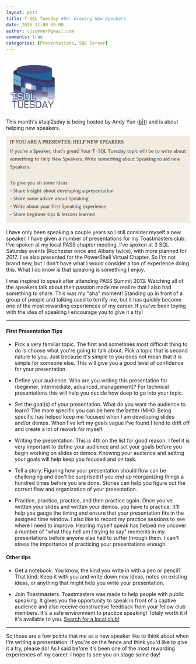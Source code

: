 ```yaml
---
layout: post
title: T-SQL Tuesday #84: Growing New Speakers
date: 2016-11-08 09:00
author: cjsommer@gmail.com
comments: true
categories: [Presentations, SQL Server]
---
```

<img src="/img/2015/05/TSQLTuesday.jpg" alt="TSQLTuesday" width="150" height="150" class="alignright size-full wp-image-504" />
<p>This month&#39;s #tsql2sday is being hosted by Andy Yun (<a href="https://sqlbek.wordpress.com/2016/10/25/t-sql-tuesday-84-growing-new-speakers/">b</a>|<a href="https://twitter.com/SQLBek">t</a>) and is about helping new speakers.</p>
<p><img src="/img/2016/11/img_582091ea39f8b.png" alt=""></p>
<p>I have only been speaking a couple years so I still consider myself a new speaker. I have given a number of presentations for my Toastmasters club. I&#39;ve spoken at my local PASS chapter meeting. I&#39;ve spoken at 3 SQL Saturday events (Rochester once and Albany twice), with more planned for 2017. I&#39;ve also presented for the PowerShell Virtual Chapter. So I&#39;m not brand new, but I don&#39;t have what I would consider a ton of experience doing this. What I do know is that speaking is something I enjoy.</p>
<p>I was inspired to speak after attending PASS Summit 2013. Watching all of the speakers talk about their passion made me realize that I also had something to share. This was my &quot;aha&quot; moment! Standing up in front of a group of people and talking used to terrify me, but it has quickly become one of the most rewarding experiences of my career. If you&#39;ve been toying with the idea of speaking I encourage you to give it a try!</p>
<hr>
<h4>First Presentation Tips</h4>
<ul>
<li><p>Pick a very familiar topic. The first and sometimes most difficult thing to do is choose what you&#39;re going to talk about. Pick a topic that is second nature to you. Just because it&#39;s simple to you does not mean that it is simple for someone else. This will give you a good level of confidence for your presentation.</p>
</li>
<li><p>Define your audience. Who are you writing this presentation for (beginner, intermediate, advanced, management)? For technical presentations this will help you decide how deep to go into your topic.</p>
</li>
<li><p>Set the goal(s) of your presentation. What do you want the audience to learn? The more specific you can be here the better IMHO. Being specific has helped keep me focused when I am developing slides and/or demos. When I&#39;ve left my goals vague I&#39;ve found I tend to drift off and create a lot of rework for myself.</p>
</li>
<li><p>Writing the presentation. This is 4th on the list for good reason. I feel it is very important to define your audience and set your goals before you begin working on slides or demos. Knowing your audience and setting your goals will help keep you focused and on task. </p>
</li>
<li><p>Tell a story. Figuring how your presentation should flow can be challenging and don&#39;t be surprised if you end up reorganizing things a hundred times before you are done. Stories can help you figure out the correct flow and organization of your presentation. </p>
</li>
<li><p>Practice, practice, practice, and then practice again. Once you&#39;ve written your slides and written your demos, you have to practice. It&#39;ll help you gauge the timing and ensure that your presentation fits in the assigned time window. I also like to record my practice sessions to see where I need to improve. Hearing myself speak has helped me uncover a number of &quot;what they hell am I trying to say&quot; moments in my presentations before anyone else had to suffer through them. I can&#39;t stress the importance of practicing your presentations enough. </p>
</li>
</ul>
<h4>Other tips</h4>
<ul>
<li><p>Get a notebook. You know, the kind you write in with a pen or pencil? That kind. Keep it with you and write down new ideas, notes on existing ideas, or anything that might help you write your presentation.</p>
</li>
<li><p>Join Toastmasters. Toastmasters was made to help people with public speaking. It gives you the opportunity to speak in front of a captive audience and also receive constructive feedback from your fellow club members. It&#39;s a safe environment to practice speaking! Totaly worth it if it&#39;s available to you. <a href="https://www.toastmasters.org/Find-a-Club">Search for a local club!</a></p>
</li>
</ul>
<hr>
<p>So those are a few points that me as a new speaker like to think about when I&#39;m writing a presentation. If you&#39;re on the fence and think you&#39;d like to give it a try, please do! As I said before it&#39;s been one of the most rewarding experiences of my career. I hope to see you on stage some day!</p>

